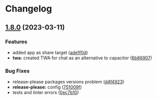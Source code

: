 # Changelog

## [1.8.0](https://github.com/codecat-io/chat/compare/server-v1.7.1...server-v1.8.0) (2023-03-11)


### Features

* added app as share target ([ade1f0d](https://github.com/codecat-io/chat/commit/ade1f0d8f243d9709acf036b6238bbb1db794a87))
* **twa:** created TWA for chat as an alternative to capacitor ([6b86907](https://github.com/codecat-io/chat/commit/6b86907bdf14f3099085e96e6ebf7c2a8fb45cad))


### Bug Fixes

* release-please packages versions problem ([d4f4923](https://github.com/codecat-io/chat/commit/d4f4923d576d7777ff08bdc43c628aecc4a0d33f))
* **release-please:** config ([751009f](https://github.com/codecat-io/chat/commit/751009fa0de71c32ec64bd97516cf7799c40bc92))
* tests and linter errors ([0ec7b10](https://github.com/codecat-io/chat/commit/0ec7b10af2c5bd2c1551311a15970b5ffc7c4649))
